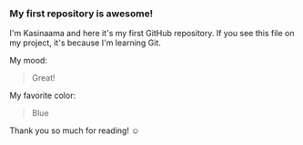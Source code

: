 ﻿### My first repository is awesome!

I'm Kasinaama and here it's my first GitHub repository.
If you see this file on my project, it's because I'm learning Git.

My mood:

> Great!

My favorite color:

> Blue

Thank you so much for reading! ☺
